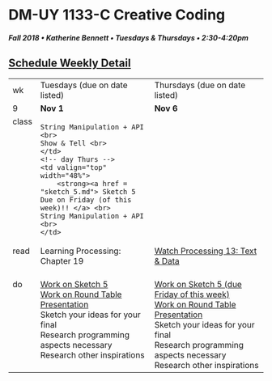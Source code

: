 # DM-UY 1133-C Creative Coding
##### Fall 2018 • Katherine Bennett • Tuesdays & Thursdays • 2:30-4:20pm 

## [Schedule Weekly Detail](Calendar.md) 

<table>
<tr>
<td>wk</td>
<td>Tuesdays (due on date listed)</td>
<td>Thursdays (due on date listed)</td>
</tr>
<!-- dates -->
<tr>
  <td valign="top">9</td>
  <td valign="top" width="48%"><strong>Nov 1</strong></td>
  <td valign="top" width="48%"><strong>Nov 6</strong></td>
</tr>
<!-- class -->
<tr>
	<td valign="top">class</td>
	<!-- day Tues -->
	<td valign="top" width="48%">
	
	String Manipulation + API <br>
	Show & Tell <br>
	</td>
	<!-- day Thurs -->
	<td valign="top" width="48%">
		<strong><a href = "sketch_5.md"> Sketch 5 Due on Friday (of this week)!! </a> <br>
	String Manipulation + API <br>
	</td>
<!-- homework -->
<tr>
  <td valign="top">read</td>
  	<!-- day Tues -->
  	<td valign="top"> 
  		Learning Processing:  Chapter 19 </a><br>
	<br>
	</td>
  	<!-- day Thurs -->
  	<td valign="top"> 
  		<a href = "https://www.youtube.com/user/shiffman/playlists?view=50&sort=dd&shelf_id=2"> Watch Processing 13: Text & Data </a>
  	</td>
 </tr>
 <!-- do -->
<tr>
  <td valign = "top">do</td>
	<!-- day Tues -->
 	<td valign = "top"> 
 		<a href = "sketch_5.md"> Work on Sketch 5 </a> <br>
 		<a href = "RoundTable.md"> Work on Round Table Presentation </a> <br>	
 		Sketch your ideas for your final <br>
 		Research programming aspects necessary <br>	
 		Research other inspirations <br>
 	</td>
  	<!-- day Thurs -->
  	<td valign = "top">
  		<a href = "sketch_5.md"> Work on Sketch 5 (due Friday of this week)</a> <br>
		<a href = "RoundTable.md"> Work on Round Table Presentation </a> <br>	
 		Sketch your ideas for your final <br>
 		Research programming aspects necessary <br>	
 		Research other inspirations <br>
  	</td>	
</tr>
</table>